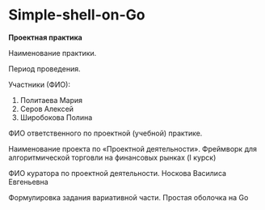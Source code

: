 # Simple-shell-on-Go
**Проектная практика**

Наименование практики.

Период проведения.

Участники (ФИО):
1. Политаева Мария
2. Серов Алексей
3. Широбокова Полина

ФИО ответственного по проектной (учебной) практике.

Наименование проекта по «Проектной деятельности».
Фреймворк для алгоритмической торговли на финансовых рынках (I курск)

ФИО куратора по проектной деятельности.
Носкова Василиса Евгеньевна

Формулировка задания вариативной части.
Простая оболочка на Go
